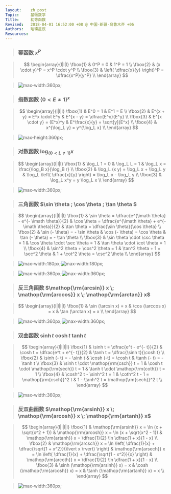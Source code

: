 ```yaml
---
layout:    zh_post
Topic:     基础数学
Title:     初等函数
Revised:   2018-04-01 16:52:00 +08 @ 中国-新疆-乌鲁木齐 +06
Authors:   璀璨星辰
Resources:
---
```


> ### 幂函数 $x^P$

> $$
> \begin{array}{l|l|l}
> \fbox{1} & 0^P = 0                                          & 1^P = 1 \\
> \fbox{2} & (x \cdot y)^P = x^P \cdot y^P \\
> \fbox{3} & \left( \dfrac{x}{y} \right)^P = \dfrac{x^P}{y^P} \\
> \end{array}
> $$
>

> ![max-width:360px;](figures/Power_Functions.svg)

> ### 指数函数 $\langle 0 \lt E \ne 1 \rangle^x$

> $$
> \begin{array}{l|l|l}
> \fbox{1} & E^0 = 1                     & E^1 = E \\
> \fbox{2} & E^{x + y} = E^x \cdot E^y   & E^{x - y} = \dfrac{E^x}{E^y} \\
> \fbox{3} & E^{x \cdot y} = (E^x)^y     & E^\frac{x}{y} = \sqrt[y]{E^x} \\
> \fbox{4} & x^{\log_L y} = y^{\log_L x} \\
> \end{array}
> $$
>

> ![max-height:360px;](figures/Exponential_Functions.svg)

> ### 对数函数 $\log_{\langle 0 \lt L \ne 1 \rangle} x$

> $$
> \begin{array}{l|l|l}
> \fbox{1} & \log_L 1 = 0                       & \log_L L = 1                                             & \log_L x = \frac{\log_B x}{\log_B r} \\
> \fbox{2} & \log_L (x y) = \log_L x + \log_L y & \log_L \left( \dfrac{x}{y} \right) = \log_L x - \log_L y \\
> \fbox{3} & \log_L x^y = y \log_L x \\
> \end{array}
> $$
>

> ![max-width:360px;](figures/Logarithmic_Functions.svg)

> ### 三角函数 $\sin \theta \; \cos \theta \; \tan \theta $

> $$
> \begin{array}{l|l|l|l}
> \fbox{1} & \sin \theta = \dfrac{e^{\imath \theta} - e^{- \imath \theta}}{2} & \cos \theta = \dfrac{e^{\imath \theta} + e^{- \imath \theta}}{2} & \tan \theta = \dfrac{\sin \theta}{\cos \theta} \\
> \fbox{2} & \sin (- \theta) = - \sin \theta                                  & \cos (- \theta) = \cos \theta                                    & \tan (- \theta) = - \tan \theta \\
> \fbox{3} & \sin \theta \cdot \csc \theta = 1                                & \cos \theta \cdot \sec \theta = 1                                & \tan \theta \cdot \cot \theta = 1 \\
> \fbox{4} &  \sin^2 \theta + \cos^2 \theta = 1                               & \tan^2 \theta + 1 = \sec^2 \theta                                & 1 + \cot^2 \theta = \csc^2 \theta \\
> \end{array}
> $$
>

> ![max-width:180px;](figures/Trigonometry.svg)![max-width:180px;](figures/Trigonometric_Functions.svg)

> ![max-width:360px;](figures/Trigonometric_Functions_1.svg)![max-width:360px;](figures/Trigonometric_Functions_2.svg)

> ### 反三角函数 $\mathop{\rm{arcsin}} x \; \mathop{\rm{arccos}} x \; \mathop{\rm{arctan}} x$

> $$
> \begin{array}{l|l|l|l}
> \fbox{1} & \sin (\arcsin x) = x & \cos (\arccos x) = x & \tan (\arctan x) = x \\
> \end{array}
> $$
>

> ![max-width:360px;](figures/Inverse_Trigonometric_Functions_1.svg)![max-width:360px;](figures/Inverse_Trigonometric_Functions_2.svg)

> ### 双曲函数 $\sinh t \; \cosh t \; \tanh t$

> $$
> \begin{array}{l|l|l|l}
> \fbox{1} & \sinh t = \dfrac{e^t - e^{- t}}{2}     & \cosh t = \dfrac{e^t + e^{- t}}{2}     & \tanh t = \dfrac{\sinh t}{\cosh t} \\
> \fbox{2} & \sinh (- t) = - \sinh t                & \cosh (-t) = \cosh t                   & \tanh (- t) = - \tanh t \\
> \fbox{3} & \sinh t \cdot \mathop{\rm{csch}} t = 1 & \cosh t \cdot \mathop{\rm{sech}} t = 1 & \tanh t \cdot \mathop{\rm{coth}} t = 1 \\
> \fbox{4} & \cosh^2 t - \sinh^2 t = 1              & \coth^2 t - 1 = \mathop{\rm{csch}}^2 t & 1 - \tanh^2 t = \mathop{\rm{sech}}^2 t \\
> \end{array}
> $$
>

> ![max-width:360px;](figures/Hyperbolic_Functions.svg)

> ### 反双曲函数 $\mathop{\rm{arsinh}} x \; \mathop{\rm{arcosh}} x \; \mathop{\rm{artanh}} x$

> $$
> \begin{array}{l|l|l|l}
> \fbox{1} & \mathop{\rm{arsinh}} x = \ln (x + \sqrt{x^2 + 1})                                                  & \mathop{\rm{arcosh}} x = \ln (x + \sqrt{x^2 - 1})                                    & \mathop{\rm{artanh}} x = \dfrac{1}{2} \ln \dfrac{1 + x}{1 - x} \\
> \fbox{2} & \mathop{\rm{arcsch}} x = \ln \left( \dfrac{1}{x} + \dfrac{\sqrt{1 + x^2}}{\lvert x \rvert} \right) & \mathop{\rm{arsech}} x = \ln \left( \dfrac{1}{x} + \dfrac{\sqrt{1 - x^2}}{x} \right) & \mathop{\rm{arcoth}} x = \dfrac{1}{2} \ln \dfrac{1 + x}{1 - x} \\
> \fbox{3} & \sinh (\mathop{\rm{arsinh}} x) = x                                                                 & \cosh (\mathop{\rm{arcosh}} x) = x                                                   & \tanh (\mathop{\rm{artanh}} x) = x \\
> \end{array}
> $$
>

> ![max-width:360px;](figures/Inverse_Hyperbolic_Functions.svg)
